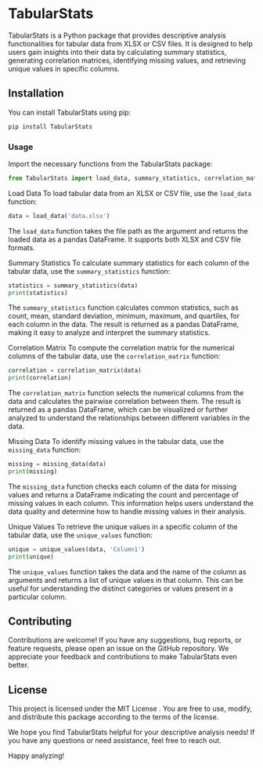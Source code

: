 # TabularStats

TabularStats is a Python package that provides descriptive analysis functionalities for tabular data from XLSX or CSV files. It is designed to help users gain insights into their data by calculating summary statistics, generating correlation matrices, identifying missing values, and retrieving unique values in specific columns.

## Installation

You can install TabularStats using pip:

```bash
pip install TabularStats
```

### Usage

Import the necessary functions from the TabularStats package:

```python
from TabularStats import load_data, summary_statistics, correlation_matrix, missing_data, unique_values
```

Load Data
To load tabular data from an XLSX or CSV file, use the `load_data` function:

```python
data = load_data('data.xlsx')
```
The `load_data` function takes the file path as the argument and returns the loaded data as a pandas DataFrame. It supports both XLSX and CSV file formats.

Summary Statistics
To calculate summary statistics for each column of the tabular data, use the `summary_statistics` function:

```python
statistics = summary_statistics(data)
print(statistics)
```

The `summary_statistics` function calculates common statistics, such as count, mean, standard deviation, minimum, maximum, and quartiles, for each column in the data. The result is returned as a pandas DataFrame, making it easy to analyze and interpret the summary statistics.

Correlation Matrix
To compute the correlation matrix for the numerical columns of the tabular data, use the `correlation_matrix` function:

```python
correlation = correlation_matrix(data)
print(correlation)
```

The `correlation_matrix` function selects the numerical columns from the data and calculates the pairwise correlation between them. The result is returned as a pandas DataFrame, which can be visualized or further analyzed to understand the relationships between different variables in the data.

Missing Data
To identify missing values in the tabular data, use the `missing_data` function:

```python
missing = missing_data(data)
print(missing)
```

The `missing_data` function checks each column of the data for missing values and returns a DataFrame indicating the count and percentage of missing values in each column. This information helps users understand the data quality and determine how to handle missing values in their analysis.

Unique Values
To retrieve the unique values in a specific column of the tabular data, use the `unique_values` function:

```python
unique = unique_values(data, 'Column1')
print(unique)
```

The `unique_values` function takes the data and the name of the column as arguments and returns a list of unique values in that column. This can be useful for understanding the distinct categories or values present in a particular column.

## Contributing

Contributions are welcome! If you have any suggestions, bug reports, or feature requests, please open an issue on the GitHub repository. We appreciate your feedback and contributions to make TabularStats even better.

## License

This project is licensed under the MIT License . You are free to use, modify, and distribute this package according to the terms of the license.

We hope you find TabularStats helpful for your descriptive analysis needs! If you have any questions or need assistance, feel free to reach out.

Happy analyzing!
```